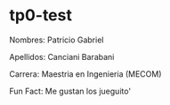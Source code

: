 # tp0-test

Nombres: Patricio Gabriel

Apellidos: Canciani Barabani

Carrera: Maestria en Ingenieria (MECOM)

Fun Fact: Me gustan los jueguito'

